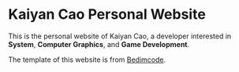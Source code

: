 # Kaiyan Cao Personal Website
This is the personal website of Kaiyan Cao, a developer interested in <strong>System</strong>, <strong>Computer Graphics</strong>, and <strong>Game Development</strong>.

The template of this website is from [Bedimcode](https://github.com/bedimcode/portfolio-responsive-complete).
